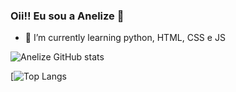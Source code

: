 ### Oii!! Eu sou a Anelize 👋

- 🌱 I’m currently learning python, HTML, CSS e JS

![Anelize GitHub stats](https://github-readme-stats.vercel.app/api?username=anelizemeneses&show_icons=true&theme=synthwave)

[![Top Langs](https://github-readme-stats.vercel.app/api/top-langs/?username=anelizemeneses&show_icons=true&theme=synthwave)




